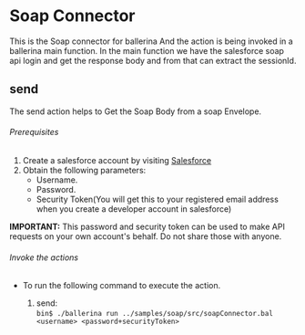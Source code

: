 # Soap Connector

This is the Soap connector for ballerina And the action is being invoked in a ballerina main function.
In the main function we have the salesforce soap api login and get the response body and from that can
extract the sessionId.

## send
   The send action helps to Get the Soap Body from a soap Envelope.

###### Prerequisites

1. Create a salesforce account by visiting [Salesforce](https://developer.salesforce.com/)
2. Obtain the following parameters:
    * Username.
    * Password.
    * Security Token(You will get this to your registered email address when you create a developer
    account in salesforce)

**IMPORTANT:** This password and security token can be used to make API requests on your own account's behalf.
Do not share those with anyone.

###### Invoke the actions

- To run the following command to execute the action.

  1. send:  
  `bin$ ./ballerina run ../samples/soap/src/soapConnector.bal <username> <password+securityToken>`